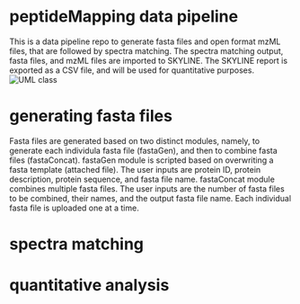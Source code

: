 # peptideMapping data pipeline
This is a data pipeline repo to generate fasta files and open format mzML files, that are followed by spectra matching. The spectra matching output, fasta files, and mzML files are imported to SKYLINE. The SKYLINE report is exported as a CSV file, and will be used for quantitative purposes.
![UML class](https://github.com/benjaminnigjeh/peptideMapping/assets/108296284/cd98a56a-ef31-4079-b93b-26a6e85e25ba)


# generating fasta files 
Fasta files are generated based on two distinct modules, namely, to generate each individula fasta file (fastaGen), and then to combine fasta files (fastaConcat). 
fastaGen module is scripted based on overwriting a fasta template (attached file). The user inputs are protein ID, protein description, protein sequence, and fasta file name. 
fastaConcat module combines multiple fasta files. The user inputs are the number of fasta files to be combined, their names, and the output fasta file name. Each individual fasta file is uploaded one at a time. 

# spectra matching

# quantitative analysis
